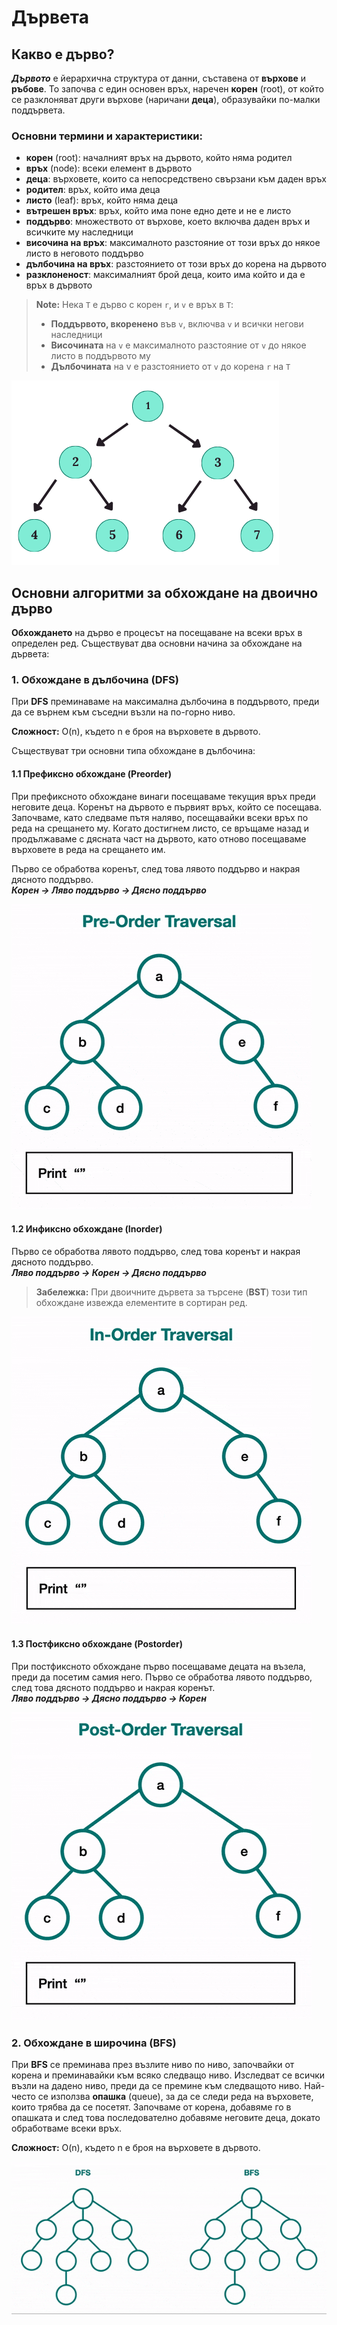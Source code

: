 # Дървета

## Какво е дърво?

***Дървото*** е йерархична структура от данни, съставена от **върхове** и **ръбове**. То започва с един основен връх, наречен **корен** (root), от който се разклоняват други върхове (наричани **деца**), образувайки по-малки поддървета.

### Основни термини и характеристики:
- **корен** (root): началният връх на дървото, който няма родител
- **връх** (node): всеки елемент в дървото
- **деца**: върховете, които са непосредствено свързани към даден връх
- **родител**: връх, който има деца
- **листо** (leaf): връх, който няма деца
- **вътрешен връх**: връх, който има поне едно дете и не е листо
- **поддърво**: множеството от върхове, което включва даден връх и всичките му наследници
- **височина на връх**: максималното разстояние от този връх до някое листо в неговото поддърво
- **дълбочина на връх**: разстоянието от този връх до корена на дървото
- **разклоненост**: максималният брой деца, които има който и да е връх в дървото

> **Note:** Нека `T` е дърво с корен `r`, и `v` е връх в `T`:
> - **Поддървото, вкоренено** във `v`, включва `v` и всички негови наследници <br>
> - **Височината** на `v` е максималното разстояние от `v` до някое листо в поддървото му <br>
> - **Дълбочината** на v е разстоянието от `v` до корена `r` на `T`

![binaryTree.png](binaryTree.png)

## Основни алгоритми за обхождане на двоично дърво  
**Обхождането** на дърво е процесът на посещаване на всеки връх в определен ред.
Съществуват два основни начина за обхождане на дървета:

### 1. Обхождане в дълбочина (DFS)
При **DFS** преминаваме на максимална дълбочина в поддървото, преди да се върнем към съседни възли на по-горно ниво.

**Сложност:** O(n), където n е броя на върховете в дървото.

Съществуват три основни типа обхождане в дълбочина:

#### 1.1 Префиксно обхождане (Preorder)
При префиксното обхождане винаги посещаваме текущия връх преди неговите деца. Коренът на дървото е първият връх, който се посещава. Започваме, като следваме пътя наляво, посещавайки всеки връх по реда на срещането му. Когато достигнем листо, се връщаме назад и продължаваме с дясната част на дървото, като отново посещаваме върховете в реда на срещането им.

Първо се обработва коренът, след това лявото поддърво и накрая дясното поддърво. <br>
**_Корен → Ляво поддърво → Дясно поддърво_** <br>


![preorder.gif](preorder.gif)

#### 1.2 Инфиксно обхождане (Inorder)
Първо се обработва лявото поддърво, след това коренът и накрая дясното поддърво. <br>
**_Ляво поддърво → Корен → Дясно поддърво_**

> **Забележка:** При двоичните дървета за търсене (**BST**) този тип обхождане извежда елементите в сортиран ред.

![inorder.gif](inorder.gif)

#### 1.3 Постфиксно обхождане (Postorder)
При постфиксното обхождане първо посещаваме децата на възела, преди да посетим самия него. Първо се обработва лявото поддърво, след това дясното поддърво и накрая коренът. <br>
**_Ляво поддърво → Дясно поддърво → Корен_**

![postorder.gif](postorder.gif)

### 2. Обхождане в ширoчина (BFS)
При **BFS** се преминава през възлите ниво по ниво, започвайки от корена и преминавайки към всяко следващо ниво. Изследват се всички възли на дадено ниво, преди да се премине към следващото ниво. Най-често се използва **опашка** (queue), за да се следи реда на върховете, които трябва да се посетят. Започваме от корена, добавяме го в опашката и след това последователно добавяме неговите деца, докато обработваме всеки връх.

**Сложност:** O(n), където n е броя на върховете в дървото.

![tree-dfs-vs-bfs.gif](tree-dfs-vs-bfs.gif)